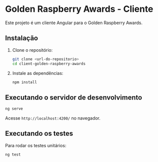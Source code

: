# Golden Raspberry Awards - Cliente


Este projeto é um cliente Angular para o Golden Raspberry Awards.

## Instalação

1. Clone o repositório:
    ```bash
    git clone <url-do-repositorio>
    cd client-golden-raspberry-awards
    ```

2. Instale as dependências:
    ```bash
    npm install
    ```

## Executando o servidor de desenvolvimento

```bash
ng serve
```
Acesse `http://localhost:4200/` no navegador.

## Executando os testes

Para rodar os testes unitários:
```bash
ng test
```

